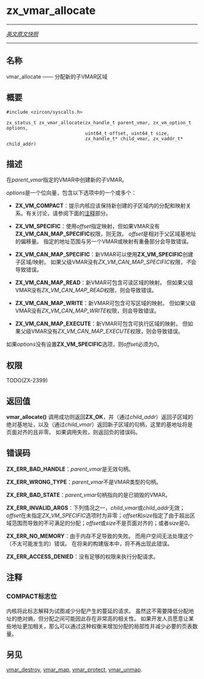 # zx_vmar_allocate
---

[*英文原文快照*](https://github.com/fuchsia-mirror/zircon/blob/679b2f9ea950d56a34c40a808dc78a9d45db0917/docs/syscalls/vmar_allocate.md)

---
<!-- ## NAME -->
## 名称

<!-- vmar_allocate - allocate a new subregion -->
vmar_allocate —— 分配新的子VMAR区域

<!-- ## SYNOPSIS -->
## 概要

```
#include <zircon/syscalls.h>

zx_status_t zx_vmar_allocate(zx_handle_t parent_vmar, zx_vm_option_t options,
                             uint64_t offset, uint64_t size,
                             zx_handle_t* child_vmar, zx_vaddr_t* child_addr)
```

<!-- ## DESCRIPTION -->
## 描述

<!-- Creates a new VMAR within the one specified by *parent_vmar*. -->
在*parent_vmar*指定的VMAR中创建新的子VMAR。

<!-- *options* is a bit vector that contains one more of the following: -->
*options*是一个位向量，包含以下选项中的一个或多个：
<!-- - **ZX_VM_COMPACT**  A hint to the kernel that allocations and mappings
  within the newly created subregion should be kept close together.   See the
  NOTES section below for discussion. -->
- **ZX_VM_COMPACT**：提示内核应该保持新创建的子区域内的分配和映射关系。有关讨论，请参阅下面的[注释](#注释)部分。
<!-- - **ZX_VM_SPECIFIC**  Use the *offset* to place the mapping, invalid if
  vmar does not have the **ZX_VM_CAN_MAP_SPECIFIC** permission.  *offset*
  is an offset relative to the base address of the parent region.  It is an error
  to specify an address range that overlaps with another VMAR or mapping. -->
- **ZX_VM_SPECIFIC**：使用*offset*指定映射，但如果VMAR没有**ZX_VM_CAN_MAP_SPECIFIC**权限，则无效。 
  *offset*是相对于父区域基地址的偏移量。 
  指定的地址范围与另一个VMAR或映射有重叠部分会导致错误。
<!-- - **ZX_VM_CAN_MAP_SPECIFIC**  The new VMAR can have subregions/mappings
  created with **ZX_VM_SPECIFIC**.  It is NOT an error if the parent does
  not have *ZX_VM_CAN_MAP_SPECIFIC* permissions. -->
- **ZX_VM_CAN_MAP_SPECIFIC**：新VMAR可以使用**ZX_VM_SPECIFIC**创建子区域/映射。
  如果父级VMAR没有*ZX_VM_CAN_MAP_SPECIFIC*权限，*不*会导致错误。
<!-- - **ZX_VM_CAN_MAP_READ**  The new VMAR can contain readable mappings.
  It is an error if the parent does not have *ZX_VM_CAN_MAP_READ* permissions. -->
- **ZX_VM_CAN_MAP_READ**：新VMAR可包含可读区域的映射。 
  但如果父级VMAR没有*ZX_VM_CAN_MAP_READ*权限，则会导致错误。
<!-- - **ZX_VM_CAN_MAP_WRITE**  The new VMAR can contain writable mappings.
  It is an error if the parent does not have *ZX_VM_CAN_MAP_WRITE* permissions. -->
- **ZX_VM_CAN_MAP_WRITE**：新VMAR可包含可写区域的映射。 
  但如果父级VMAR没有*ZX_VM_CAN_MAP_WRITE*权限，则会导致错误。
<!-- - **ZX_VM_CAN_MAP_EXECUTE**  The new VMAR can contain executable mappings.
  It is an error if the parent does not have *ZX_VM_CAN_MAP_EXECUTE* permissions. -->
- **ZX_VM_CAN_MAP_EXECUTE**：新VMAR可包含可执行区域的映射。 
  但如果父级VMAR没有*ZX_VM_CAN_MAP_EXECUTE*权限，则会导致错误。
<!-- *offset* must be 0 if *options* does not have **ZX_VM_SPECIFIC** set. -->
如果*options*没有设置**ZX_VM_SPECIFIC**选项，则*offset*必须为0。

<!-- ## RIGHTS -->
## 权限

TODO(ZX-2399)

<!-- ## RETURN VALUE -->
## 返回值

<!-- **vmar_allocate**() returns **ZX_OK**, the absolute base address of the
subregion (via *child_addr*), and a handle to the new subregion (via
*child_vmar*) on success.  The base address will be page-aligned and non-zero.
In the event of failure, a negative error value is returned. -->
**vmar_allocate()** 调用成功则返回**ZX_OK**，并（通过*child_addr*）返回子区域的绝对基地址，以及（通过*child_vmar*）返回新子区域的句柄，这里的基地址将是页面对齐的且非零。
如果调用失败，则返回负的错误码。

<!-- ## ERRORS -->
## 错误码

<!-- **ZX_ERR_BAD_HANDLE**  *parent_vmar* is not a valid handle. -->
**ZX_ERR_BAD_HANDLE**：*parent_vmar*是无效句柄。

<!-- **ZX_ERR_WRONG_TYPE**  *parent_vmar* is not a VMAR handle. -->
**ZX_ERR_WRONG_TYPE**：*parent_vmar*不是VMAR类型的句柄。

<!-- **ZX_ERR_BAD_STATE**  *parent_vmar* refers to a destroyed VMAR. -->
**ZX_ERR_BAD_STATE**：*parent_vmar*句柄指向的是已销毁的VMAR。

<!-- **ZX_ERR_INVALID_ARGS**  *child_vmar* or *child_addr* are not valid, *offset* is
non-zero when *ZX_VM_SPECIFIC* is not given, *offset* and *size* describe
an unsatisfiable allocation due to exceeding the region bounds, *offset*
or *size* is not page-aligned, or *size* is 0. -->
**ZX_ERR_INVALID_ARGS**：下列情况之一，*child_vmar*或*child_addr*无效；*offset*在未指定*ZX_VM_SPECIFIC*选项时为非零；*offset*和*size*指定了由于超出区域范围而导致的不可满足的分配；*offset*或*size*不是页面对齐的；或者*size*是0。

<!-- **ZX_ERR_NO_MEMORY**  Failure due to lack of memory.
There is no good way for userspace to handle this (unlikely) error.
In a future build this error will no longer occur. -->
**ZX_ERR_NO_MEMORY**：由于内存不足导致的失败。
而用户空间无法处理这个（不太可能发生的）错误。
在将来的构建版本中，将不再出现此错误。

<!-- **ZX_ERR_ACCESS_DENIED**  Insufficient privileges to make the requested allocation. -->
**ZX_ERR_ACCESS_DENIED**：没有足够的权限来执行分配请求。

<!-- ## NOTES -->
## 注释

<!-- ### The COMPACT flag -->
### COMPACT标志位

<!-- The kernel interprets this flag as a request to reduce sprawl in allocations.
While this does not necessitate reducing the absolute entropy of the allocated
addresses, there will potentially be a very high correlation between allocations.
This is a trade-off that the developer can make to increase locality of
allocations and reduce the number of page tables necessary, if they are willing
to have certain addresses be more correlated. -->
内核将此标志解释为试图减少分配产生的蔓延的请求。
虽然这不需要降低分配地址的绝对熵，但分配之间可能因此存在非常高的相关性。 
如果开发人员愿意让某些地址更加相关，那么可以通过这种权衡来增加分配的局部性并减少必要的页表数量。

<!-- ## SEE ALSO -->
## 另见

[vmar_destroy](vmar_destroy.md),
[vmar_map](vmar_map.md),
[vmar_protect](vmar_protect.md),
[vmar_unmap](vmar_unmap.md).